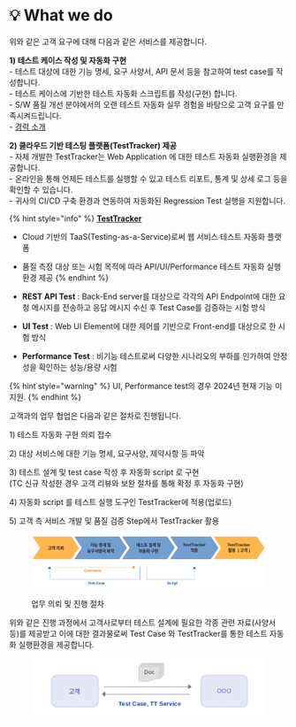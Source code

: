 # 💡 What we do

위와 같은 고객 요구에 대해 다음과 같은 서비스를 제공합니다.

**1) 테스트 케이스 작성 및 자동화 구현**\
&#x20;\- 테스트 대상에 대한 기능 명세, 요구 사양서, API 문서 등을 참고하여 test case를 작성합니다.\
&#x20;\- 테스트 케이스에 기반한 테스트 자동화 스크립트를 작성(구현) 합니다.\
&#x20;\- S/W 품질 개선 분야에서의 오랜 테스트 자동화 실무 경험을 바탕으로 고객 요구를 만족시켜드립니다.\
&#x20;\- [경력 소개](https://app.gitbook.com/o/Jz2ZCXJfF2jNmfW0vWtT/s/OyQOJURT7A693mea4fE4/)



**2) 클라우드 기반 테스팅 플랫폼(TestTracker) 제공** \
&#x20;\- 자체 개발한 TestTracker는 Web Application 에 대한 테스트 자동화 실행환경을 제공합니다.\
&#x20;\- 온라인을 통해 언제든 테스트를 실행할 수 있고 테스트 리포트, 통계 및 상세 로그 등을 확인할 수 있습니다.\
&#x20;\- 귀사의 CI/CD 구축 환경과 연동하여 자동화된 Regression Test 실행을 지원합니다.



{% hint style="info" %}
[**TestTracker**](https://testtracker.net)

* Cloud 기반의 TaaS(Testing-as-a-Service)로써 웹 서비스 테스트 자동화 플랫폼
* 품질 측정 대상 또는 시험 목적에 따라 API/UI/Performance 테스트 자동화 실행환경 제공
{% endhint %}

* **REST API Test** : Back-End server를 대상으로 각각의 API Endpoint에 대한 요청 메시지를 전송하고 응답 메시지 수신 후 Test Case를 검증하는 시험 방식
* **UI Test** : Web UI Element에 대한 제어를 기반으로 Front-end를 대상으로 한 시험 방식
* **Performance Test** : 비기능 테스트로써 다양한 시나리오의 부하를 인가하여 안정성을 확인하는 성능/용량 시험

{% hint style="warning" %}
UI, Performance test의 경우 2024년 현재 기능 미지원.
{% endhint %}



고객과의 업무 협업은 다음과 같은 절차로 진행됩니다.

1\) 테스트 자동화 구현 의뢰 접수

2\) 대상 서비스에 대한 기능 명세, 요구사양, 제약사항 등 파악

3\) 테스트 설계 및 test case 작성 후 자동화 script 로 구현\
&#x20; (TC 신규 작성한 경우 고객 리뷰와 보완 절차를 통해 확정 후 자동화 구현)

4\) 자동화 script 를 테스트 실행 도구인 TestTracker에 적용(업로드)

5\) 고객 측 서비스 개발 및 품질 검증 Step에서 TestTracker 활용

<figure><img src="../.gitbook/assets/image (61).png" alt=""><figcaption><p>업무 의뢰 및 진행 절차</p></figcaption></figure>



위와 같은 진행 과정에서 고객사로부터 테스트 설계에 필요한 각종 관련 자료(사양서 등)를 제공받고 이에 대한 결과물로써 Test Case 와 TestTracker를 통한 테스트 자동화 실행환경을 제공합니다.

<figure><img src="../.gitbook/assets/image (66).png" alt=""><figcaption></figcaption></figure>

